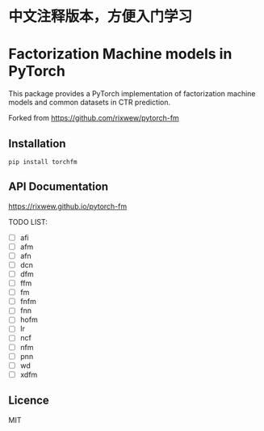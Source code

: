 # 中文注释版本，方便入门学习

# Factorization Machine models in PyTorch
  
This package provides a PyTorch implementation of factorization machine models and common datasets in CTR prediction.

Forked from https://github.com/rixwew/pytorch-fm


## Installation

    pip install torchfm


## API Documentation

https://rixwew.github.io/pytorch-fm


TODO LIST:

- [ ] afi
- [ ] afm
- [ ] afn
- [ ] dcn
- [ ] dfm
- [ ] ffm
- [ ] fm
- [ ] fnfm
- [ ] fnn
- [ ] hofm
- [ ] lr
- [ ] ncf
- [ ] nfm
- [ ] pnn
- [ ] wd
- [ ] xdfm

## Licence

MIT
